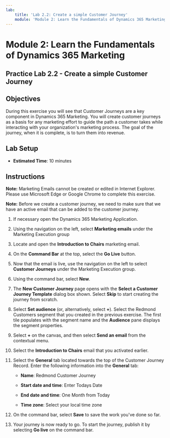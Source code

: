 ```yaml
---
lab:
    title: 'Lab 2.2: Create a simple Customer Journey'
    module: 'Module 2: Learn the Fundamentals of Dynamics 365 Marketing'
---
```


Module 2: Learn the Fundamentals of Dynamics 365 Marketing
========================

## Practice Lab 2.2 - Create a simple Customer Journey

## Objectives

During this exercise you will see that Customer Journeys are a key component in Dynamics 365 Marketing. You will create customer journeys as a basis for any marketing effort to guide the path a customer takes while interacting with your organization's marketing process. The goal of the journey, when it is complete, is to turn them into revenue.

## Lab Setup

  - **Estimated Time**: 10 minutes

## Instructions

**Note:** Marketing Emails cannot be created or edited in Internet Explorer. Please use Microsoft Edge or Google Chrome to complete this exercise.

**Note:** Before we create a customer journey, we need to make sure that we have an active email that can be added to the customer journey. 

1. If necessary open the Dynamics 365 Marketing Application. 

2. Using the navigation on the left, select **Marketing emails** under the Marketing Execution group

3. Locate and open the **Introduction to Chairs** marketing email.  

4. On the **Command Bar** at the top, select the **Go Live** button. 

5. Now that the email is live, use the navigation on the left to select **Customer Journeys** under the Marketing Execution group.

6. Using the command bar, select **New**.

7. The **New Customer Journey** page opens with the **Select a Customer Journey Template** dialog box shown. Select **Skip** to start creating the journey from scratch.

8. Select **Set audience** (or, alternatively, select **+**). Select the Redmond Customers segment that you created in the previous exercise. The first tile populates with the segment name and the **Audience** pane displays the segment properties.

9. Select **+** on the canvas, and then select **Send an email** from the contextual menu.

10. Select the **Introduction to Chairs** email that you activated earlier. 

11. Select the **General** tab located towards the top of the Customer Journey Record. Enter the following information into the **General** tab:

	- **Name**: Redmond Customer Journey

	- **Start date and time**: Enter Todays Date

	- **End date and time**: One Month from Today

	- **Time zone**: Select your local time zone 

12. On the command bar, select **Save** to save the work you've done so far.

13. Your journey is now ready to go. To start the journey, publish it by selecting **Go live** on the command bar.
